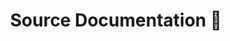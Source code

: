 ---
title: Source Documentation 🔗
layout: redirect
redirect_url: /sourceDocs/
has_children: false
nav_order: 10
parent: Code Development
---